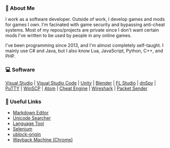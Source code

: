 ### :loudspeaker: About Me
I work as a software developer. Outside of work, I develop games and mods for games I own. I'm facinated with game security and bypassing anti-cheat systems. Most of my repos/projects are private since I don't want certain mods I've written to be used by people in any online games.

I've been programming since 2013, and I'm almost completely self-taught. I mainly use C# and Java, but I also know Lua, JavaScript, Python, C++, and PHP.

### :computer: Software
[Visual Studio](https://visualstudio.microsoft.com/) | 
[Visual Studio Code](https://code.visualstudio.com/) | 
[Unity](https://www.unity.com) | 
[Blender](https://www.blender.org) | 
[FL Studio](https://www.image-line.com/fl-studio/) | 
[dnSpy](https://github.com/dnSpy/dnSpy) | 
[PuTTY](https://www.chiark.greenend.org.uk/~sgtatham/putty/) | 
[WinSCP](https://winscp.net/eng/index.php) | 
[Atom](https://github.com/atom/atom) | 
[Cheat Engine](https://github.com/cheat-engine/cheat-engine/) | 
[Wireshark](https://www.wireshark.org/) | 
[Packet Sender](https://github.com/dannagle/PacketSender)

### :pushpin: Useful Links
* [Markdown Editor](https://pandao.github.io/editor.md/en.html)
* [Unicode Searcher](http://xahlee.info/comp/unicode_index.html)
* [Language Tool](https://languagetool.org/)
* [Selenium](https://www.selenium.dev/)
* [ublock-origin](https://chrome.google.com/webstore/detail/ublock-origin/cjpalhdlnbpafiamejdnhcphjbkeiagm)
* [Wayback Machine (Chrome)](https://chrome.google.com/webstore/detail/wayback-machine/fpnmgdkabkmnadcjpehmlllkndpkmiak)

